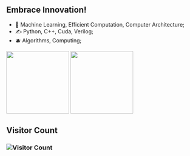## Embrace Innovation!
- 🧙   Machine Learning, Efficient Computation, Computer Architecture;
- ✍️   Python, C++, Cuda, Verilog;
- 🫐   Algorithms, Computing;


<p align="left">
  <img src="https://github-readme-stats.vercel.app/api/top-langs/?username=JamesTsien11&layout=compact" height="165">
  <img src="https://github-readme-stats.vercel.app/api?username=JamesTsien11&show_icons=true" height="165">
</p>


## Visitor Count
### ![Visitor Count](https://profile-counter.glitch.me/JamesTsien11/count.svg)


<!--START_SECTION:waka-->
<!--END_SECTION:waka-->


<!--
**JamesQian11/JamesQian11** is a ✨ _special_ ✨ repository because its `README.md` (this file) appears on your GitHub profile.

Here are some ideas to get you started:

- 🔭 I’m currently working on ...
- 🌱 I’m currently learning ...
- 👯 I’m looking to collaborate on ...
- 🤔 I’m looking for help with ...
- 💬 Ask me about ...
- 📫 How to reach me: ...
- 😄 Pronouns: ...
- ⚡ Fun fact: ...
-->
